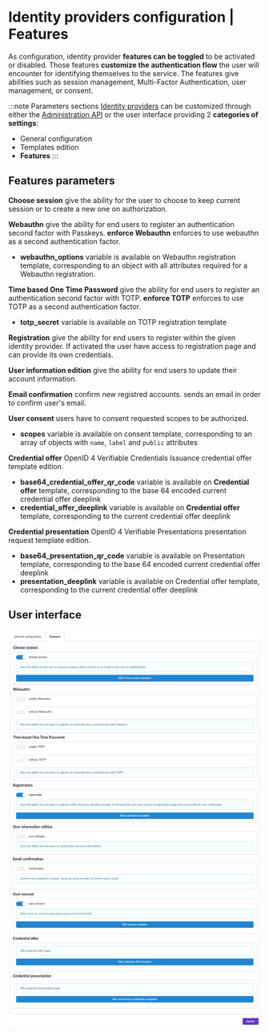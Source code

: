 # Identity providers configuration | Features

As configuration, identity provider __features can be toggled__ to be activated or disabled. Those features __customize the authentication flow__ the user will encounter for identifying themselves to the service. The features give abilities such as session management, Multi-Factor Authentication, user management, or consent.

:::note Parameters sections
[Identity providers](/docs/provider-configuration/configure-identity-providers) can be customized through either the [Administration API](/api/list-identity-providers) or the user interface providing 2 __categories of settings__:

- General configuration
- Templates edition
- __Features__
:::

## Features parameters

<div class="parameters">

__Choose session__ give the ability for the user to choose to keep current session or to create a new one on authorization.

__Webauthn__ give the ability for end users to register an authentication second factor with Passkeys. __enforce Webauthn__ enforces to use webauthn as a second authentication factor.
- __webauthn_options__ variable is available on Webauthn registration template, corresponding to an object with all attributes required for a Webauthn registration.

__Time based One Time Password__ give the ability for end users to register an authentication second factor with TOTP. __enforce TOTP__ enforces to use TOTP as a second authentication factor.
- __totp_secret__ variable is available on TOTP registration template

__Registration__ give the ability for end users to register within the given identity provider. If activated the user have access to registration page and can provide its own credentials.

__User information edition__ give the ability for end users to update their account information.

__Email confirmation__ confirm new registred accounts. sends an email in order to confirm user's email.

__User consent__ users have to consent requested scopes to be authorized.
- __scopes__ variable is available on consent template, corresponding to an array of objects with `name`, `label` and `public` attributes

__Credential offer__ OpenID 4 Verifiable Credentials Issuance credential offer template edition.
- __base64_credential_offer_qr_code__ variable is available on __Credential offer__ template, corresponding to the base 64 encoded current credential offer deeplink
- __credential_offer_deeplink__ variable is available on __Credential offer__ template, corresponding to the current credential offer deeplink

__Credential presentation__ OpenID 4 Verifiable Presentations presentation request template edition.
- __base64_presentation_qr_code__ variable is available on Presentation template, corresponding to the base 64 encoded current credential offer deeplink
- __presentation_deeplink__ variable is available on Credential offer template, corresponding to the current credential offer deeplink

</div>

## User interface

![identity provider form](/assets/images/identity-providers-features.png)
